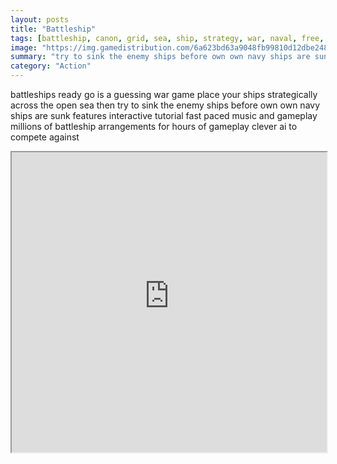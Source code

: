 ```yaml
---
layout: posts
title: "Battleship"
tags: [battleship, canon, grid, sea, ship, strategy, war, naval, free, online, games, oyna, game, free, games, play, play, games]
image: "https://img.gamedistribution.com/6a623bd63a9048fb99810d12dbe248a9-1280x550.jpeg"
summary: "try to sink the enemy ships before own own navy ships are sunk  free online games oyna game free games play play games"
category: "Action"
---
```


battleships ready go is a guessing war game place your ships strategically across the open sea then try to sink the enemy ships before own own navy ships are sunk features interactive tutorial fast paced music and gameplay millions of battleship arrangements for hours of gameplay clever ai to compete against

<iframe width="100%" height="480px;" src="https://html5.gamedistribution.com/6a623bd63a9048fb99810d12dbe248a9/"></iframe>